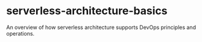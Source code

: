 # serverless-architecture-basics
An overview of how serverless architecture supports DevOps principles and operations.
